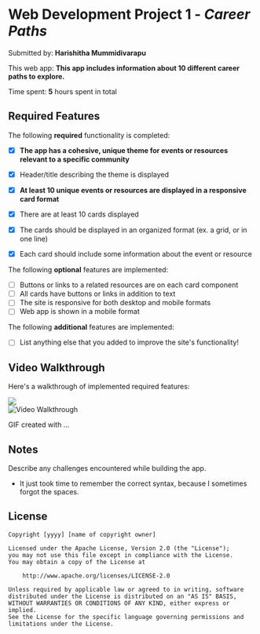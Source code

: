# Web Development Project 1 - *Career Paths*

Submitted by: **Harishitha Mummidivarapu**

This web app: **This app includes information about 10 different career paths to explore.**

Time spent: **5** hours spent in total

## Required Features

The following **required** functionality is completed:

- [X] **The app has a cohesive, unique theme for events or resources relevant to a specific community**
- [X] Header/title describing the theme is displayed
- [X] **At least 10 unique events or resources are displayed in a responsive card format**
- [X] There are at least 10 cards displayed 
- [X] The cards should be displayed in an organized format (ex. a grid, or in one line)
- [X] Each card should include some information about the event or resource


The following **optional** features are implemented:

- [ ] Buttons or links to a related resources are on each card component
- [ ] All cards have buttons or links in addition to text
- [ ] The site is responsive for both desktop and mobile formats
- [ ] Web app is shown in a mobile format

The following **additional** features are implemented:

* [ ] List anything else that you added to improve the site's functionality!

## Video Walkthrough

Here's a walkthrough of implemented required features:
<div>
    <a href="https://www.loom.com/share/2b4bf6e886c843b8945e794053017ab2">
    </a>
    <a href="https://www.loom.com/share/2b4bf6e886c843b8945e794053017ab2">
      <img style="max-width:300px;" src="https://cdn.loom.com/sessions/thumbnails/2b4bf6e886c843b8945e794053017ab2-c6112c64aaf71469-full-play.gif">
    </a>
  </div>
<img src='http://i.imgur.com/link/to/your/gif/file.gif' title='Video Walkthrough' width='' alt='Video Walkthrough' />

<!-- Replace this with whatever GIF tool you used! -->
GIF created with ...  
<!-- Recommended tools:
[Kap](https://getkap.co/) for macOS
[ScreenToGif](https://www.screentogif.com/) for Windows
[peek](https://github.com/phw/peek) for Linux. -->

## Notes

Describe any challenges encountered while building the app.
  - It just took time to remember the correct syntax, because I sometimes forgot the spaces. 

## License

    Copyright [yyyy] [name of copyright owner]

    Licensed under the Apache License, Version 2.0 (the "License");
    you may not use this file except in compliance with the License.
    You may obtain a copy of the License at

        http://www.apache.org/licenses/LICENSE-2.0

    Unless required by applicable law or agreed to in writing, software
    distributed under the License is distributed on an "AS IS" BASIS,
    WITHOUT WARRANTIES OR CONDITIONS OF ANY KIND, either express or implied.
    See the License for the specific language governing permissions and
    limitations under the License.
